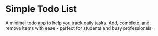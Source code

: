 # Simple Todo List

A minimal todo app to help you track daily tasks. Add, complete, and remove items with ease - perfect for students and busy professionals.
